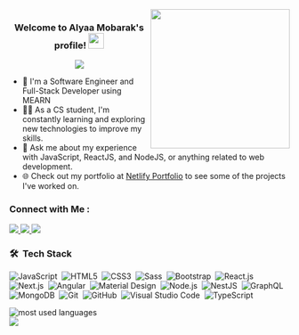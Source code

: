 <img width="250" align="right" src="https://c.tenor.com/_DOBjnGspYAAAAAM/code-coding.gif">

<h3 align="center">
  Welcome to Alyaa Mobarak's profile!
  <img src="https://media.giphy.com/media/hvRJCLFzcasrR4ia7z/giphy.gif" width="28">
</h3>

<p align="center">
  <a href="https://github.com/DenverCoder1/readme-typing-svg"><img src="https://readme-typing-svg.herokuapp.com/?lines=Full-stack%20web%20developer;Always%20learning%20new%20things&font=Fira%20Code&center=true&width=440&height=45&color=f75c7e&vCenter=true&size=22"></a>
</p> 

- 💼 I'm a Software Engineer and Full-Stack Developer using MEARN
- 👨‍💻 As a CS student, I'm constantly learning and exploring new technologies to improve my skills.  
- 💬 Ask me about my experience with JavaScript, ReactJS, and NodeJS, or anything related to web development.  
- 🌐 Check out my portfolio at [Netlify Portfolio](https://app.netlify.com/teams/alyaamobarak/sites) to see some of the projects I've worked on.



### Connect with Me :

<a href="https://linkedin.com/in/alyaa17/" target="_blank">
  <img src="https://img.shields.io/badge/Alyaa%20Mobarak-0077B5?style=for-the-badge&logo=linkedin&logoColor=white"/>
</a>
<a href="https://t.me/@Aluaaaaa12" target="_blank">
  <img src="https://img.shields.io/badge/Alyaa%20Mobarak-2CA5E0?style=for-the-badge&logo=telegram&logoColor=white"/>
</a>
<a href="https://github.com/alyaa17" target="_blank">
  <img src="https://img.shields.io/badge/Alyaa%20Mobarak-181717?style=for-the-badge&logo=github&logoColor=white"/>
</a>





### 🛠 &nbsp;Tech Stack

![JavaScript](https://img.shields.io/badge/-JavaScript-05122A?style=flat&logo=javascript)&nbsp;
![HTML5](https://img.shields.io/badge/-HTML5-05122A?style=flat&logo=HTML5)&nbsp;
![CSS3](https://img.shields.io/badge/-CSS3-05122A?style=flat&logo=CSS3&logoColor=1572B6)&nbsp;
![Sass](https://img.shields.io/badge/-Sass-05122A?style=flat&logo=sass)&nbsp;
![Bootstrap](https://img.shields.io/badge/-Bootstrap-05122A?style=flat&logo=bootstrap&logoColor=563D7C)&nbsp;
![React.js](https://img.shields.io/badge/-React-05122A?style=flat&logo=react)&nbsp;
![Next.js](https://img.shields.io/badge/-Next.js-05122A?style=flat&logo=next.js)&nbsp;
![Angular](https://img.shields.io/badge/-Angular-05122A?style=flat&logo=angular)&nbsp;
![Material Design](https://img.shields.io/badge/-Material%20Design-05122A?style=flat&logo=material-design)&nbsp;
![Node.js](https://img.shields.io/badge/-Node.js-05122A?style=flat&logo=node.js&logoColor=339933)&nbsp;
![NestJS](https://img.shields.io/badge/-NestJS-05122A?style=flat&logo=nestjs&logoColor=e0234e)&nbsp;
![GraphQL](https://img.shields.io/badge/-GraphQL-05122A?style=flat&logo=GraphQL)&nbsp;
![MongoDB](https://img.shields.io/badge/-MongoDB-05122A?style=flat&logo=MongoDB)&nbsp;
![Git](https://img.shields.io/badge/-Git-05122A?style=flat&logo=git)&nbsp;
![GitHub](https://img.shields.io/badge/-GitHub-05122A?style=flat&logo=github)&nbsp;
![Visual Studio Code](https://img.shields.io/badge/-Visual%20Studio%20Code-05122A?style=flat&logo=visual-studio-code&logoColor=007ACC)&nbsp;
![TypeScript](https://img.shields.io/badge/-TypeScript-05122A?style=flat&logo=typescript)

<img align="left" src="https://github-readme-stats.vercel.app/api/top-langs?username=alyaamobarak&show_icons=true&locale=en&layout=compact&theme=radical" alt="most used languages" />
<br>
<a href="https://komarev.com/ghpvc/?username=alyaamobarak&style=for-the-badge">
    <img src="https://komarev.com/ghpvc/?username=alyaamobarak&style=for-the-badge">
</a>
